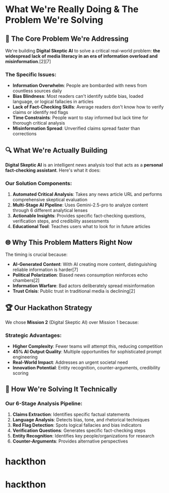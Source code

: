 # What We're Really Doing & The Problem We're Solving

## 🎯 **The Core Problem We're Addressing**

We're building **Digital Skeptic AI** to solve a critical real-world problem: **the widespread lack of media literacy in an era of information overload and misinformation**.[2][7]

### **The Specific Issues:**
- **Information Overwhelm**: People are bombarded with news from countless sources daily
- **Bias Blindness**: Most readers can't identify subtle bias, loaded language, or logical fallacies in articles
- **Lack of Fact-Checking Skills**: Average readers don't know how to verify claims or identify red flags
- **Time Constraints**: People want to stay informed but lack time for thorough critical analysis
- **Misinformation Spread**: Unverified claims spread faster than corrections

## 🔍 **What We're Actually Building**

**Digital Skeptic AI** is an intelligent news analysis tool that acts as a **personal fact-checking assistant**. Here's what it does:

### **Our Solution Components:**
1. **Automated Critical Analysis**: Takes any news article URL and performs comprehensive skeptical evaluation
2. **Multi-Stage AI Pipeline**: Uses Gemini-2.5-pro to analyze content through 6 different analytical lenses
3. **Actionable Insights**: Provides specific fact-checking questions, verification steps, and credibility assessments
4. **Educational Tool**: Teaches users what to look for in future articles

## 🌐 **Why This Problem Matters Right Now**

The timing is crucial because:
- **AI-Generated Content**: With AI creating more content, distinguishing reliable information is harder[7]
- **Political Polarization**: Biased news consumption reinforces echo chambers[2]
- **Information Warfare**: Bad actors deliberately spread misinformation
- **Trust Crisis**: Public trust in traditional media is declining[2]

## 🏆 **Our Hackathon Strategy**

We chose **Mission 2** (Digital Skeptic AI) over Mission 1 because:

### **Strategic Advantages:**
- **Higher Complexity**: Fewer teams will attempt this, reducing competition
- **45% AI Output Quality**: Multiple opportunities for sophisticated prompt engineering
- **Real-World Impact**: Addresses an urgent societal need
- **Innovation Potential**: Entity recognition, counter-arguments, credibility scoring

## 🔧 **How We're Solving It Technically**

### **Our 6-Stage Analysis Pipeline:**
1. **Claims Extraction**: Identifies specific factual statements
2. **Language Analysis**: Detects bias, tone, and rhetorical techniques  
3. **Red Flag Detection**: Spots logical fallacies and bias indicators
4. **Verification Questions**: Generates specific fact-checking steps
5. **Entity Recognition**: Identifies key people/organizations for research
6. **Counter-Arguments**: Provides alternative perspectives

# hackthon
# hackthon
